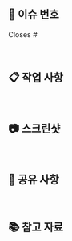 ## 🔗 이슈 번호
<!--- 해당 작업에서 해결한 이슈 번호를 작성합니다 ex) #12 -->
Closes #

<br/>

## 📋 작업 사항
<!--- "어떻게"보다 "무엇"을 "왜" 수정했는지 설명하는 것이 좋습니다. -->

<br/>

## 📷 스크린샷
<!--- 없을 시 해당 목차는 삭제합니다. -->

<br/>

## 📢 공유 사항
<!--- 리뷰어가 알면 좋을 내용이나, 차후 작업 시 참고할 메모를 작성합니다. -->

<br/>

## 📚 참고 자료
<!--- 코드 이해에 도움이 되는 자료 및 설명을 추가합니다. -->
